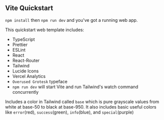 ## Vite Quickstart

`npm install` then `npm run dev` and you've got a running web app.

This quickstart web template includes:

- TypeScript
- Prettier
- ESLint
- React
- React-Router
- Tailwind
- Lucide Icons
- Vercel Analytics
- `Overused Grotesk` typeface
- `npm run dev` will start Vite and run Tailwind's watch command concurrently

Includes a color in Tailwind called `base` which is pure grayscale values from white at base-50 to black at base-950.
It also includes basic useful colors like `error`(red), `success`(green), `info`(blue), and `special`(purple)
